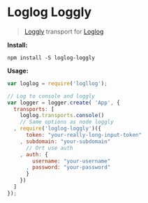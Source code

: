 # Loglog Loggly

> [Loggly](https://loggly.com) transport for [Loglog](https://github.com/goodybag/loglog)

__Install:__

```
npm install -S loglog-loggly
```

__Usage:__

```javascript
var loglog = require('logllog');

// Log to console and loggly
var logger = logger.create( 'App', {
  transports: [
    loglog.transports.console()
    // Same options as node loggly
  , require('loglog-loggly')({
      token: "your-really-long-input-token"
    , subdomain: "your-subdomain"
      // Ort use auth
    , auth: {
        username: "your-username"
      , password: "your-password"
      }
    })
  ]
});
```